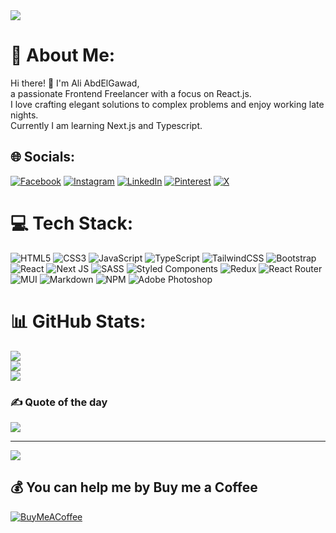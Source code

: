 <img src="https://cdnb.artstation.com/p/assets/images/images/048/282/733/original/exceptrea-gamerroom-1-revisioned-0.gif?1649761105"/>

# 💫 About Me:
Hi there! 👋 I'm Ali AbdElGawad,<br>a passionate Frontend Freelancer with a focus on React.js.<br>I love crafting elegant solutions to complex problems and enjoy working late nights.<br>Currently I am learning Next.js and Typescript.


## 🌐 Socials:
[![Facebook](https://img.shields.io/badge/Facebook-%231877F2.svg?logo=Facebook&logoColor=white)](https://facebook.com/aliabdelgawad99) [![Instagram](https://img.shields.io/badge/Instagram-%23E4405F.svg?logo=Instagram&logoColor=white)](https://instagram.com/AliAbdElGawad_) [![LinkedIn](https://img.shields.io/badge/LinkedIn-%230077B5.svg?logo=linkedin&logoColor=white)](https://linkedin.com/in/ali-abdelgawad-656b12223) [![Pinterest](https://img.shields.io/badge/Pinterest-%23E60023.svg?logo=Pinterest&logoColor=white)](https://pinterest.com/AliAbdElGawad_) [![X](https://img.shields.io/badge/X-black.svg?logo=X&logoColor=white)](https://x.com/_AliAbdElGawad) 

# 💻 Tech Stack:
![HTML5](https://img.shields.io/badge/html5-%23E34F26.svg?style=for-the-badge&logo=html5&logoColor=white) ![CSS3](https://img.shields.io/badge/css3-%231572B6.svg?style=for-the-badge&logo=css3&logoColor=white) ![JavaScript](https://img.shields.io/badge/javascript-%23323330.svg?style=for-the-badge&logo=javascript&logoColor=%23F7DF1E) ![TypeScript](https://img.shields.io/badge/typescript-%23007ACC.svg?style=for-the-badge&logo=typescript&logoColor=white) ![TailwindCSS](https://img.shields.io/badge/tailwindcss-%2338B2AC.svg?style=for-the-badge&logo=tailwind-css&logoColor=white) ![Bootstrap](https://img.shields.io/badge/bootstrap-%238511FA.svg?style=for-the-badge&logo=bootstrap&logoColor=white) ![React](https://img.shields.io/badge/react-%2320232a.svg?style=for-the-badge&logo=react&logoColor=%2361DAFB) ![Next JS](https://img.shields.io/badge/Next-black?style=for-the-badge&logo=next.js&logoColor=white) ![SASS](https://img.shields.io/badge/SASS-hotpink.svg?style=for-the-badge&logo=SASS&logoColor=white) ![Styled Components](https://img.shields.io/badge/styled--components-DB7093?style=for-the-badge&logo=styled-components&logoColor=white) ![Redux](https://img.shields.io/badge/redux-%23593d88.svg?style=for-the-badge&logo=redux&logoColor=white) ![React Router](https://img.shields.io/badge/React_Router-CA4245?style=for-the-badge&logo=react-router&logoColor=white) ![MUI](https://img.shields.io/badge/MUI-%230081CB.svg?style=for-the-badge&logo=mui&logoColor=white) ![Markdown](https://img.shields.io/badge/markdown-%23000000.svg?style=for-the-badge&logo=markdown&logoColor=white) ![NPM](https://img.shields.io/badge/NPM-%23CB3837.svg?style=for-the-badge&logo=npm&logoColor=white) ![Adobe Photoshop](https://img.shields.io/badge/adobe%20photoshop-%2331A8FF.svg?style=for-the-badge&logo=adobe%20photoshop&logoColor=white)

# 📊 GitHub Stats:
![](https://github-readme-stats.vercel.app/api?username=AliAbdElGawad&theme=dark&hide_border=false&include_all_commits=false&count_private=false)<br/>
![](https://github-readme-streak-stats.herokuapp.com/?user=AliAbdElGawad&theme=dark&hide_border=false)<br/>
![](https://github-readme-stats.vercel.app/api/top-langs/?username=AliAbdElGawad&theme=dark&hide_border=false&include_all_commits=false&count_private=false&layout=compact)

### ✍️ Quote of the day 
![](https://quotes-github-readme.vercel.app/api?type=vetical&theme=tokyonight)


---
[![](https://visitcount.itsvg.in/api?id=AliAbdElGawad&icon=0&color=0)](https://visitcount.itsvg.in)

  ## 💰 You can help me by Buy me a Coffee
  [![BuyMeACoffee](https://img.shields.io/badge/Buy%20Me%20a%20Coffee-ffdd00?style=for-the-badge&logo=buy-me-a-coffee&logoColor=black)](https://buymeacoffee.com/AliAbdElGawad)

